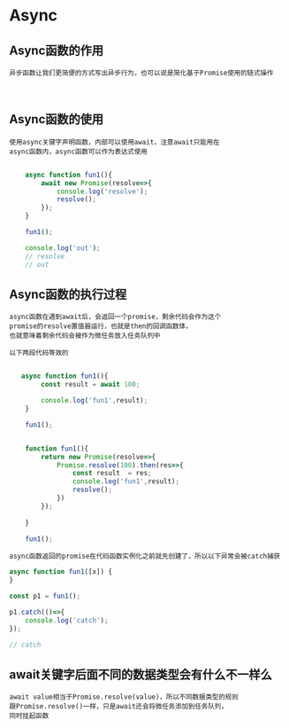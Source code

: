 # Async

## Async函数的作用

    异步函数让我们更简便的方式写出异步行为，也可以说是简化基于Promise使用的链式操作

<br/>

## Async函数的使用

    使用async关键字声明函数，内部可以使用await，注意await只能用在
    async函数内，async函数可以作为表达式使用


```JavaScript

    async function fun1(){
        await new Promise(resolve=>{
            console.log('resolve');
            resolve();
        });
    }

    fun1();

    console.log('out'); 
    // resolve
    // out
```

## Async函数的执行过程

    async函数在遇到await后，会返回一个promise，剩余代码会作为这个
    promise的resolve置值器运行，也就是then的回调函数体，
    也就意味着剩余代码会被作为微任务放入任务队列中

    以下两段代码等效的

```JavaScript

   async function fun1(){
        const result = await 100;

        console.log('fun1',result);
    }

    fun1();
```

```JavaScript

    function fun1(){
        return new Promise(resolve=>{
            Promise.resolve(100).then(res=>{
                const result  = res;
                console.log('fun1',result);
                resolve();
            })
        });
    
    }

    fun1();
```



    async函数返回的promise在代码函数实例化之前就先创建了，所以以下异常会被catch捕获

```JavaScript
async function fun1([x]) {
}

const p1 = fun1();

p1.catch(()=>{
    console.log('catch');
});

// catch
```



## await关键字后面不同的数据类型会有什么不一样么

    await value相当于Promise.resolve(value)，所以不同数据类型的规则
    跟Promise.resolve()一样，只是await还会将微任务添加到任务队列，
    同时挂起函数

